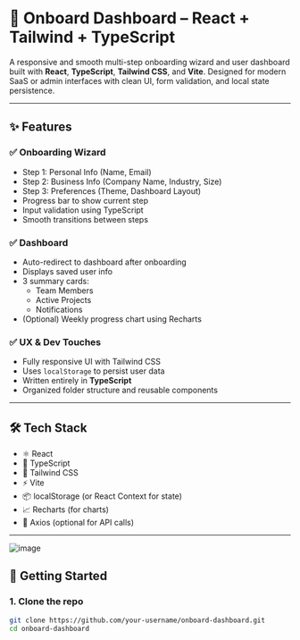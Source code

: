 # 🧭 Onboard Dashboard – React + Tailwind + TypeScript

A responsive and smooth multi-step onboarding wizard and user dashboard built with **React**, **TypeScript**, **Tailwind CSS**, and **Vite**.
Designed for modern SaaS or admin interfaces with clean UI, form validation, and local state persistence.

---

## ✨ Features

### ✅ Onboarding Wizard
- Step 1: Personal Info (Name, Email)
- Step 2: Business Info (Company Name, Industry, Size)
- Step 3: Preferences (Theme, Dashboard Layout)
- Progress bar to show current step
- Input validation using TypeScript
- Smooth transitions between steps

### ✅ Dashboard
- Auto-redirect to dashboard after onboarding
- Displays saved user info
- 3 summary cards:
  - Team Members
  - Active Projects
  - Notifications
- (Optional) Weekly progress chart using Recharts

### ✅ UX & Dev Touches
- Fully responsive UI with Tailwind CSS
- Uses `localStorage` to persist user data
- Written entirely in **TypeScript**
- Organized folder structure and reusable components

---

## 🛠 Tech Stack

- ⚛️ React
- 🔷 TypeScript
- 🎨 Tailwind CSS
- ⚡ Vite
- 📦 localStorage (or React Context for state)
- 📈 Recharts (for charts)
- 🔧 Axios (optional for API calls)

---

![image](https://github.com/user-attachments/assets/49903f01-5575-4589-a3fe-b8590d23c08e)


## 🚀 Getting Started

### 1. Clone the repo
```bash
git clone https://github.com/your-username/onboard-dashboard.git
cd onboard-dashboard









